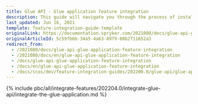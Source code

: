 ```yaml
---
title: Glue API - Glue application feature integration
description: This guide will navigate you through the process of installing and configuring the Glue Application feature in Spryker OS.
last_updated: Jun 16, 2021
template: feature-integration-guide-template
originalLink: https://documentation.spryker.com/2021080/docs/glue-api-glue-application-feature-integration
originalArticleId: 5c59fb6b-34a5-4a63-8979-80b2711652a3
redirect_from:
  - /2021080/docs/glue-api-glue-application-feature-integration
  - /2021080/docs/en/glue-api-glue-application-feature-integration
  - /docs/glue-api-glue-application-feature-integration
  - /docs/en/glue-api-glue-application-feature-integration
  - /docs/scos/dev/feature-integration-guides/202200.0/glue-api/glue-api-glue-application-feature-integration.html
---
```


{% include pbc/all/integrate-features/202204.0/integrate-glue-api/integrate-the-glue-application.md %} <!-- To edit, see /_includes/pbc/all/integrate-features/202204.0/integrate-glue-api/integrate-the-glue-application.md -->
